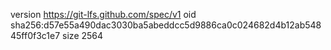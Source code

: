 version https://git-lfs.github.com/spec/v1
oid sha256:d57e55a490dac3030ba5abeddcc5d9886ca0c024682d4b12ab54845ff0f3c1e7
size 2564
